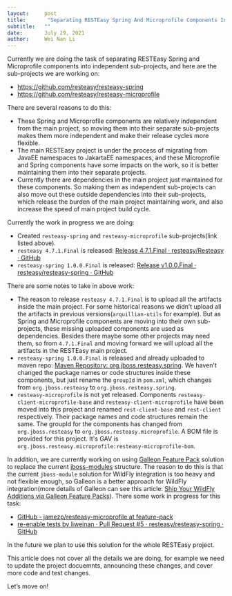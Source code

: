 ```yaml
---
layout:     post
title:       "Separating RESTEasy Spring And Microprofile Components Into Independent Subprojects."
subtitle:   ""
date:       July 29, 2021
author:     Wei Nan Li
---
```


Currently we are doing the task of separating RESTEasy Spring and Microprofile components into independent sub-projects, and here are the sub-projects we are working on:

- https://github.com/resteasy/resteasy-spring
- https://github.com/resteasy/resteasy-microprofile

There are several reasons to do this:

- These Spring and Microprofile components are relatively independent from the main project, so moving them into their separate sub-projects makes them more independent and make their release cycles more flexible.
- The main RESTEasy project is under the process of migrating from JavaEE namespaces to JakartaEE namespaces, and these Microprofile and Spring components have some impacts on the work, so it is better maintaining them into their separate projects.
- Currently there are dependencies in the main project just maintained for these components. So making them as independent sub-projects can also move out these outside dependencies into their sub-projects, which release the burden of the main project maintaining work, and also increase the speed of main project build cycle.

Currently the work in progress we are doing:

- Created `resteasy-spring` and `resteasy-microprofile` sub-projects(link listed above).
- `resteasy 4.7.1.Final` is released: [Release 4.7.1.Final · resteasy/Resteasy · GitHub](https://github.com/resteasy/Resteasy/releases/tag/4.7.1.Final)
- `resteasy-spring 1.0.0.Final` is released: [Release v1.0.0.Final · resteasy/resteasy-spring · GitHub](https://github.com/resteasy/resteasy-spring/releases/tag/1.0.0.Final)

There are some notes to take in above work:

* The reason to release `resteasy 4.7.1.Final` is to upload all the artifacts inside the main project. For some historical reasons we didn’t upload all the artifacts in previous versions(`arquillian-utils` for example). But as Spring and Microprofile components are moving into their own sub-projects, these missing uploaded components are used as dependencies. Besides there maybe some other projects may need them, so from `4.7.1.Final` and moving forward we will upload all the artifacts in the RESTEasy main project.
* `resteasy-spring 1.0.0.Final` is released and already uploaded to maven repo: [Maven Repository: org.jboss.resteasy.spring](https://mvnrepository.com/artifact/org.jboss.resteasy.spring). We haven’t changed the package names or code structures inside these components, but just rename the `groupId` in `pom.xml`, which changes from `org.jboss.resteasy` to `org.jboss.resteasy.spring`.
* `resteasy-microprofile` is not yet released. Components `resteasy-client-microprofile-base`
and `resteasy-client-microprofile` have been moved into this project and renamed `rest-client-base`
and `rest-client` respectively. Their package names and code structures remain the same.
The groupId for the components has changed from `org.jboss.resteasy` to `org.jboss.resteasy.microprofile`.
A BOM file is provided for this project. It's GAV is `org.jboss.resteasy.microprofile:resteasy-microprofile-bom`.


In addition, we are currently working on using [Galleon Feature Pack](https://docs.wildfly.org/galleon/) solution to replace the current [jboss-modules](https://github.com/resteasy/Resteasy/tree/main/jboss-modules) structure. The reason to do this is that the current `jboss-module`  solution for WildFly integration is too heavy and not flexible enough, so Galleon is a better approach for WildFly integration(more details of Galleon can see this article:  [Ship Your WildFly Additions via Galleon Feature Packs](https://www.wildfly.org/news/2019/12/17/Ship-your-WildFly-additions-via-Galleon-feature-packs/)). There some work in progress for this task:

- [GitHub - jamezp/resteasy-microprofile at feature-pack](https://github.com/jamezp/resteasy-microprofile/tree/feature-pack)
- [re-enable tests by liweinan · Pull Request #5 · resteasy/resteasy-spring · GitHub](https://github.com/resteasy/resteasy-spring/pull/5)

In the future we plan to use this solution for the whole RESTEasy project.

This article does not cover all the details we are doing, for example we need to update the project docuemnts, announcing these changes, and cover more code and test changes.

Let’s move on!
